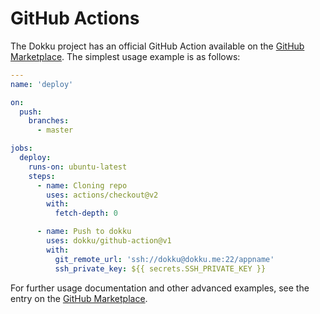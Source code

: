 # GitHub Actions

The Dokku project has an official GitHub Action available on the [GitHub Marketplace](https://github.com/marketplace/actions/dokku). The simplest usage example is as follows:

```yaml
---
name: 'deploy'

on:
  push:
    branches:
      - master

jobs:
  deploy:
    runs-on: ubuntu-latest
    steps:
      - name: Cloning repo
        uses: actions/checkout@v2
        with:
          fetch-depth: 0

      - name: Push to dokku
        uses: dokku/github-action@v1
        with:
          git_remote_url: 'ssh://dokku@dokku.me:22/appname'
          ssh_private_key: ${{ secrets.SSH_PRIVATE_KEY }}
```


For further usage documentation and other advanced examples, see the entry on the [GitHub Marketplace](https://github.com/marketplace/actions/dokku).
